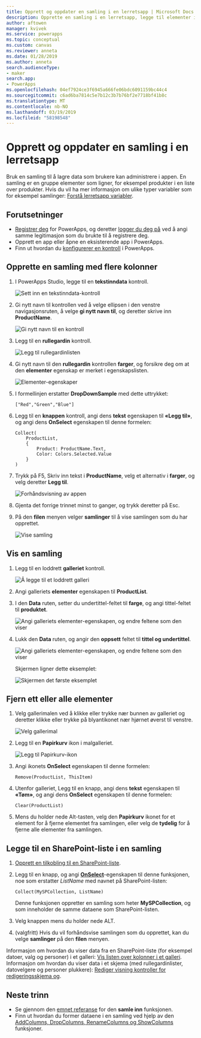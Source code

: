 ```yaml
---
title: Opprett og oppdater en samling i en lerretsapp | Microsoft Docs
description: Opprette en samling i en lerretsapp, legge til elementer i samlingen, og Fjern ett eller alle elementer fra den
author: aftowen
manager: kvivek
ms.service: powerapps
ms.topic: conceptual
ms.custom: canvas
ms.reviewer: anneta
ms.date: 01/28/2019
ms.author: anneta
search.audienceType:
- maker
search.app:
- PowerApps
ms.openlocfilehash: 04ef7924ce3f6945a666fe06bdc6091159bc44c4
ms.sourcegitcommit: c6ad6ba7814c5e7b12c3b7b76bf2e7718bf41b8c
ms.translationtype: MT
ms.contentlocale: nb-NO
ms.lasthandoff: 03/19/2019
ms.locfileid: "58198548"
---
```

# <a name="create-and-update-a-collection-in-a-canvas-app"></a>Opprett og oppdater en samling i en lerretsapp

Bruk en samling til å lagre data som brukere kan administrere i appen. En samling er en gruppe elementer som ligner, for eksempel produkter i en liste over produkter. Hvis du vil ha mer informasjon om ulike typer variabler som for eksempel samlinger: [Forstå lerretsapp variabler](working-with-variables.md).

## <a name="prerequisites"></a>Forutsetninger

- [Registrer deg](../signup-for-powerapps.md) for PowerApps, og deretter [logger du deg på](https://web.powerapps.com?utm_source=padocs&utm_medium=linkinadoc&utm_campaign=referralsfromdoc) ved å angi samme legitimasjon som du brukte til å registrere deg.
- Opprett en app eller åpne en eksisterende app i PowerApps.
- Finn ut hvordan du [konfigurerer en kontroll](add-configure-controls.md) i PowerApps.

## <a name="create-a-multicolumn-collection"></a>Opprette en samling med flere kolonner

1. I PowerApps Studio, legge til en **tekstinndata** kontroll.

    ![Sett inn en tekstinndata-kontroll](./media/create-update-collection/add-textbox.png)

1. Gi nytt navn til kontrollen ved å velge ellipsen i den venstre navigasjonsruten, å velge **gi nytt navn til**, og deretter skrive inn **ProductName**.

    ![Gi nytt navn til en kontroll](./media/create-update-collection/rename-textbox.png)

1. Legg til en **rullegardin** kontroll.

    ![Legg til rullegardinlisten](./media/create-update-collection/add-dropdown.png)

1. Gi nytt navn til den **rullegardin** kontrollen **farger**, og forsikre deg om at den **elementer** egenskap er merket i egenskapslisten.

    ![Elementer-egenskaper](./media/create-update-collection/items-property.png)

1. I formellinjen erstatter **DropDownSample** med dette uttrykket:

    `["Red","Green","Blue"]`

1. Legg til en **knappen** kontroll, angi dens **tekst** egenskapen til **«Legg til»**, og angi dens **OnSelect** egenskapen til denne formelen:

    ```powerapps-dot
    Collect(
        ProductList,
        {
            Product: ProductName.Text,
            Color: Colors.Selected.Value
        }
    )
    ```

1. Trykk på F5, Skriv inn tekst i **ProductName**, velg et alternativ i **farger**, og velg deretter **Legg til**.

    ![Forhåndsvisning av appen](./media/create-update-collection/preview-add.png)

1. Gjenta det forrige trinnet minst to ganger, og trykk deretter på Esc.

1. På den **filen** menyen velger **samlinger** til å vise samlingen som du har opprettet.

    ![Vise samling](./media/create-update-collection/show-collection.png)

## <a name="show-a-collection"></a>Vis en samling

1. Legg til en loddrett **galleriet** kontroll.

    ![Å legge til et loddrett galleri](./media/create-update-collection/add-gallery.png)

1. Angi galleriets **elementer** egenskapen til **ProductList**.

1. I den **Data** ruten, setter du undertittel-feltet til **farge**, og angi tittel-feltet til **produktet**.

    ![Angi galleriets elementer-egenskapen, og endre feltene som den viser](./media/create-update-collection/configure-gallery.png)

1. Lukk den **Data** ruten, og angir den **oppsett** feltet til **tittel og undertittel**.

    ![Angi galleriets elementer-egenskapen, og endre feltene som den viser](./media/create-update-collection/change-layout.png)

    Skjermen ligner dette eksemplet:

    ![Skjermen det første eksemplet](./media/create-update-collection/screen-example1.png)

## <a name="remove-one-or-all-items"></a>Fjern ett eller alle elementer

1. Velg gallerimalen ved å klikke eller trykke nær bunnen av galleriet og deretter klikke eller trykke på blyantikonet nær hjørnet øverst til venstre.

    ![Velg gallerimal](./media/create-update-collection/select-template.png)

1. Legg til en **Papirkurv** ikon i malgalleriet.

    ![Legg til Papirkurv-ikon](./media/create-update-collection/trash-icon.png)

1. Angi ikonets **OnSelect** egenskapen til denne formelen:

    `Remove(ProductList, ThisItem)`

1. Utenfor galleriet, Legg til en knapp, angi dens **tekst** egenskapen til **«Tøm»**, og angi dens **OnSelect** egenskapen til denne formelen:

    `Clear(ProductList)`

1. Mens du holder nede Alt-tasten, velg den **Papirkurv** ikonet for et element for å fjerne elementet fra samlingen, eller velg de **tydelig** for å fjerne alle elementer fra samlingen.

## <a name="put-a-sharepoint-list-into-a-collection"></a>Legge til en SharePoint-liste i en samling

1. [Opprett en tilkobling til en SharePoint-liste](connections/connection-sharepoint-online.md#create-a-connection).

1. Legg til en knapp, og angi **[OnSelect](controls/properties-core.md)**-egenskapen til denne funksjonen, noe som erstatter *ListName* med navnet på SharePoint-listen:<br>

    `Collect(MySPCollection, ListName)`

    Denne funksjonen oppretter en samling som heter **MySPCollection**, og som inneholder de samme dataene som SharePoint-listen.

1. Velg knappen mens du holder nede ALT.

1. (valgfritt) Hvis du vil forhåndsvise samlingen som du opprettet, kan du velge **samlinger** på den **filen** menyen.

Informasjon om hvordan du viser data fra en SharePoint-liste (for eksempel datoer, valg og personer) i et galleri: [Vis listen over kolonner i et galleri](connections/connection-sharepoint-online.md#show-list-columns-in-a-gallery). Informasjon om hvordan du viser data i et skjema (med rullegardinlister, datovelgere og personer plukkere): [Rediger visning kontroller for redigeringsskjema og](controls/control-form-detail.md).

## <a name="next-steps"></a>Neste trinn

- Se gjennom den [emnet referanse](functions/function-clear-collect-clearcollect.md) for den **samle inn** funksjonen.
- Finn ut hvordan du former dataene i en samling ved hjelp av den [AddColumns, DropColumns, RenameColumns og ShowColumns](functions/function-table-shaping.md) funksjoner.
